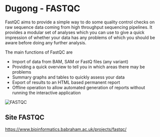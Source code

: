 # Dugong - FASTQC

FastQC aims to provide a simple way to do some quality control checks on raw sequence data coming from high throughput sequencing pipelines. It provides a modular set of analyses which you can use to give a quick impression of whether your data has any problems of which you should be aware before doing any further analysis.

The main functions of FastQC are

- Import of data from BAM, SAM or FastQ files (any variant)
- Providing a quick overview to tell you in which areas there may be problems
- Summary graphs and tables to quickly assess your data
- Export of results to an HTML based permanent report
- Offline operation to allow automated generation of reports without running the interactive application

![FASTQC](http://bmpvieira.github.io/assembly14/img/fastqc.png)
    
## Site FASTQC

https://www.bioinformatics.babraham.ac.uk/projects/fastqc/
